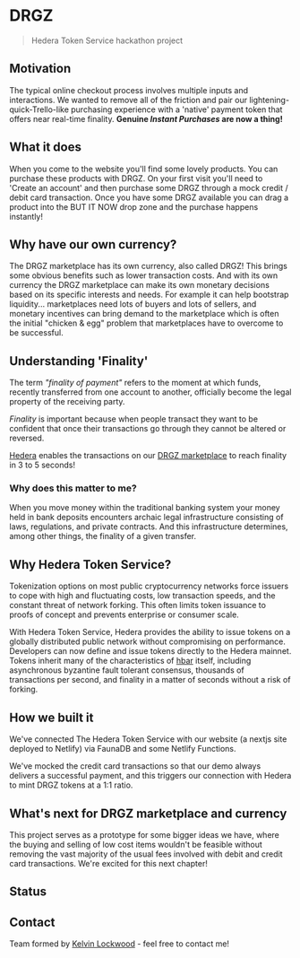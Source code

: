 # DRGZ
> Hedera Token Service hackathon project

## Motivation
The typical online checkout process involves multiple inputs and interactions. We wanted to remove all of the friction and pair our lightening-quick-Trello-like purchasing experience with a 'native' payment token that offers near real-time finality. **Genuine _Instant Purchases_ are now a thing!**

## What it does
When you come to the website you'll find some lovely products. You can purchase these products with DRGZ. On your first visit you'll need to 'Create an account' and then purchase some DRGZ through a mock credit / debit card transaction. Once you have some DRGZ available you can drag a product into the BUT IT NOW drop zone and the purchase happens instantly!

## Why have our own currency?
The DRGZ marketplace has its own currency, also called DRGZ! This brings some obvious benefits such as lower transaction costs. And with its own currency the DRGZ marketplace can make its own monetary decisions based on its specific interests and needs. For example it can help bootstrap liquidity... marketplaces need lots of buyers and lots of sellers, and monetary incentives can bring demand to the marketplace which is often the initial "chicken & egg" problem that marketplaces have to overcome to be successful.

## Understanding 'Finality'
The term *"finality of payment"* refers to the moment at which funds, recently transferred from one account to another, officially become the legal property of the receiving party.

*Finality* is important because when people transact they want to be confident that once their transactions go through they cannot be altered or reversed.

[Hedera](https://hedera.com/token-service) enables the transactions on our [DRGZ marketplace](https://drgz.store) to reach finality in 3 to 5 seconds!

### Why does this matter to me?
When you move money within the traditional banking system your money held in bank deposits encounters archaic legal infrastructure consisting of laws, regulations, and private contracts. And this infrastructure determines, among other things, the finality of a given transfer.

## Why Hedera Token Service?
Tokenization options on most public cryptocurrency networks force issuers to cope with high and fluctuating costs, low transaction speeds, and the constant threat of network forking. This often limits token issuance to proofs of concept and prevents enterprise or consumer scale.

With Hedera Token Service, Hedera provides the ability to issue tokens on a globally distributed public network without compromising on performance. Developers can now define and issue tokens directly to the Hedera mainnet. Tokens inherit many of the characteristics of [hbar](https://hedera.com/hbar) itself, including asynchronous byzantine fault tolerant consensus, thousands of transactions per second, and finality in a matter of seconds without a risk of forking.

## How we built it
We've connected The Hedera Token Service with our website (a nextjs site deployed to Netlify) via FaunaDB and some Netlify Functions.

We've mocked the credit card transactions so that our demo always delivers a successful payment, and this triggers our connection with Hedera to mint DRGZ tokens at a 1:1 ratio.

## What's next for DRGZ marketplace and currency
This project serves as a prototype for some bigger ideas we have, where the buying and selling of low cost items wouldn't be feasible without removing the vast majority of the usual fees involved with debit and credit card transactions. We're excited for this next chapter!

## Status

## Contact
Team formed by [Kelvin Lockwood](https://twitter.com/kelvinlockwood) - feel free to contact me!
